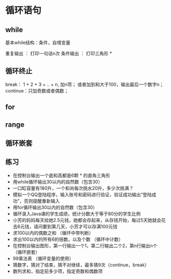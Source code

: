 # 循环语句

## while

基本while结构：条件，自增变量

重复输出 ： 打印一句话n次
条件输出 ： 打印三角形 *

## 循环终止

break： 1 + 2 + 3 + .. + n, 加n项； 或者加到和大于100，输出最后一个数字n；
continue：只加奇数或者偶数；

## for

## range

## 循环嵌套

## 练习

- 在控制台输出一个底和高都是6颗 * 的直角三角形
- 用while循环输出30以内的自然数（包含30）
- 一口缸容量有180升，一个和尚每次挑水20升，多少次挑满？
- 模拟一个QQ登陆程序，输入账号和密码进行验证，验证成功输出“登陆成功”，否则提醒重新输入
- 用for循环输出30以内的自然数（包含30）
- 循环录入Java课的学生成绩，统计分数大于等于80分的学生比例
- 小芳的妈妈每天给她2.5元钱，她都会存起来，从存钱开始，每过5天她就会花去6元钱，请问要到第几天，小芳才可以存满100元钱
- 求100以内的偶数之和 （循环中带判断）
- 求出100以内的所有6的倍数，以及个数 （循环中计数）
- 在控制台输出图形，第一行输出一个1，第二行输出二个2，第n行输出n个 （循环嵌套）
- 99乘法表 （循环变量的使用）
- 猜数字，猜对了结束，猜不对继续，最多猜9次（continue，break）
- 数列求和，指定前多少项，指定奇数和偶数项
